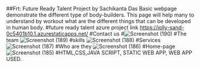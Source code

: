 ##Frt: Future Ready Talent Project by Sachikanta Das
Basic webpage demonstrate the different type of body-builders. This page will help many to understand by workout what are the different things that can be developed in human body.
#future ready talent azure project link https://jolly-sand-0c5401b10.1.azurestaticapps.net/
#Contact us
#![Screenshot (190)](https://user-images.githubusercontent.com/109672939/182074721-46cec4c9-eb50-403d-8f50-2bf9a6127224.png)
#The team
![Screenshot (189)](https://user-images.githubusercontent.com/109672939/182074726-db4ee38e-d918-480c-ad72-a51c0c2ffdf0.png)
#skills
![Screenshot (188)](https://user-images.githubusercontent.com/109672939/182074730-bf1d8a60-50e1-40f4-a5ed-5994ac4e6855.png)
#Services
![Screenshot (187)](https://user-images.githubusercontent.com/109672939/182074734-984ac6c6-ad31-41dc-8617-55916e4f9090.png)
#Who are they
![Screenshot (186)](https://user-images.githubusercontent.com/109672939/182074735-0fc68221-ab2b-46a5-b01c-174f21cdde90.png)
#Home-page
![Screenshot (185)](https://user-images.githubusercontent.com/109672939/182074737-7f276ea1-2fc1-4afe-8b14-3f3b8c6c5592.png)
#HTML,CSS,JAVA SCRIPT, STATIC WEB APP, WEB APP USED.
